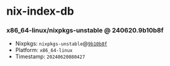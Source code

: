 # nix-index-db
### x86_64-linux/nixpkgs-unstable @ 240620.9b10b8f
- Nixpkgs: `nixpkgs-unstable`@[`9b10b8f`](https://github.com/NixOS/nixpkgs/commit/9b10b8f00cb5494795e5f51b39210fed4d2b0748)
- Platform: `x86_64-linux`
- Timestamp: `20240620080427`
